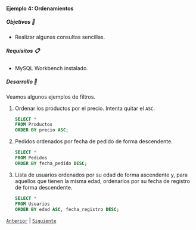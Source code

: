 #### Ejemplo 4: Ordenamientos

##### Objetivos 🎯

- Realizar algunas consultas sencillas.

##### Requisitos 📋

- MySQL Workbench instalado.

##### Desarrollo 🚀

Veamos algunos ejemplos de filtros.

1. Ordenar los productos por el precio. Intenta quitar el `ASC`.

   ```sql
   SELECT *
   FROM Productos
   ORDER BY precio ASC;
   ```
2. Pedidos ordenados por fecha de pedido de forma descendente.

   ```sql
   SELECT *
   FROM Pedidos
   ORDER BY fecha_pedido DESC;
   ```

3. Lista de usuarios ordenados por su edad de forma ascendente y, para aquellos que tienen la misma edad, ordenarlos por su fecha de registro de forma descendente.

   ```sql
   SELECT *
   FROM Usuarios
   ORDER BY edad ASC, fecha_registro DESC;
   ```

[`Anterior`](../README.md) | [`Siguiente`](../reto04/README.md)
